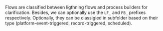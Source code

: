 Flows are classified between ligthning flows and process builders for clarification. Besides, we can optionally use the `LF_` and `PB_` prefixes respectively. Optionally, they can be classigied in subfolder based on their type (platform-event-triggered, record-triggered, scheduled).